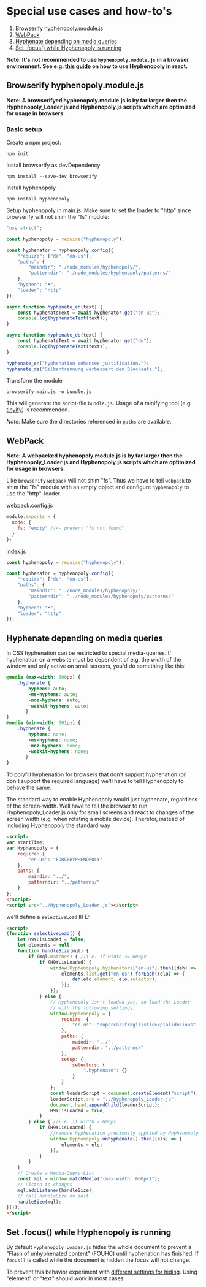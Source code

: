 # Special use cases and how-to's

1.  [Browserify hyphenopoly.module.js](#browserify-hyphenopolymodulejs)
2.  [WebPack](#webpack)
3.  [Hyphenate depending on media queries](#hyphenate-depending-on-media-queries)
4.  [Set .focus() while Hyphenopoly is running](#set-focus-while-hyphenopoly-is-running)

__Note: It's not recommended to use `hyphenopoly.module.js` in a browser environment. See e.g. [this guide](./Hyphenators.md#use-case-hyphenopoly-in-react) on how to use Hyphenopoly in react.__

## Browserify hyphenopoly.module.js
__Note: A browserifyed hyphenopoly.module.js is by far larger then the Hyphenopoly_Loader.js and Hyphenopoly.js scripts which are optimized for usage in browsers.__

### Basic setup
Create a npm project:
````Shell
npm init
````

Install browserify as devDependency
````Shell
npm install --save-dev browserify
````

Install hyphenopoly
````Shell
npm install hyphenopoly
````

Setup hyphenopoly in main.js. Make sure to set the loader to "http" since browserify will not shim the "fs" module:
````javascript
"use strict";

const hyphenopoly = require("hyphenopoly");

const hyphenator = hyphenopoly.config({
    "require": ["de", "en-us"],
    "paths": {
        "maindir": "./node_modules/hyphenopoly/",
        "patterndir": "./node_modules/hyphenopoly/patterns/"
    },
    "hyphen": "•",
    "loader": "http"
});

async function hyphenate_en(text) {
    const hyphenateText = await hyphenator.get("en-us");
    console.log(hyphenateText(text));
}

async function hyphenate_de(text) {
    const hyphenateText = await hyphenator.get("de");
    console.log(hyphenateText(text));
}

hyphenate_en("hyphenation enhances justification.");
hyphenate_de("Silbentrennung verbessert den Blocksatz.");
````

Transform the module
````Shell
browserify main.js -o bundle.js
````
This will generate the script-file `bundle.js`. Usage of a minifying tool (e.g. [tinyify](https://github.com/browserify/tinyify)) is recommended.

_Note:_ Make sure the directories referenced in `paths` are available.

## WebPack
__Note: A webpacked hyphenopoly.module.js is by far larger then the Hyphenopoly_Loader.js and Hyphenopoly.js scripts which are optimized for usage in browsers.__

Like `browserify` `webpack` will not shim "fs". Thus we have to tell `webpack` to shim the "fs" module with an empty object and configure `hyphenopoly` to use the "http"-loader.

webpack.config.js
````javascript
module.exports = {
  node: {
    fs: "empty" //<- prevent "fs not found"
  }
};
````

index.js
````javascript
const hyphenopoly = require("hyphenopoly");

const hyphenator = hyphenopoly.config({
    "require": ["de", "en-us"],
    "paths": {
        "maindir": "../node_modules/hyphenopoly/",
        "patterndir": "../node_modules/hyphenopoly/patterns/"
    },
    "hyphen": "•",
    "loader": "http"
});
````

## Hyphenate depending on media queries
In CSS hyphenation can be restricted to special media-queries. If hyphenation on a website must be dependent of e.g. the width of the window and only active on small screens, you'd do something like this:
````css
@media (max-width: 600px) {
    .hyphenate {
        hyphens: auto;
        -ms-hyphens: auto;
        -moz-hyphens: auto;
        -webkit-hyphens: auto;
       }
}
@media (min-width: 601px) {
    .hyphenate {
        hyphens: none;
        -ms-hyphens: none;
        -moz-hyphens: none;
        -webkit-hyphens: none;
       }
}
````
To polyfill hyphenation for browsers that don't support hyphenation (or don't support the required language) we'll have to tell Hyphenopoly to behave the same.

The standard way to enable Hyphenopoly would just hyphenate, regardless of the screen-width. Well have to tell the browser to run Hyphenopoly_Loader.js only for small screens and react to changes of the screen width (e.g. when rotating a mobile device). Therefor, instead of including Hyphenopoly the standard way
````html
<script>
var startTime;
var Hyphenopoly = {
    require: {
        "en-us": "FORCEHYPHENOPOLY"
    },
    paths: {
        maindir: "../",
        patterndir: "../patterns/"
    }
};
</script>
<script src="../Hyphenopoly_Loader.js"></script>
````

 we'll define a `selectiveLoad` IIFE:

````html
<script>
(function selectiveLoad() {
    let H9YLisLoaded = false;
    let elements = null;
    function handleSize(mql) {
        if (mql.matches) { //i.e. if width <= 600px
            if (H9YLisLoaded) {
                window.Hyphenopoly.hyphenators["en-us"].then((deh) => {
                    elements.list.get("en-us").forEach((elo) => {
                        deh(elo.element, elo.selector);
                    });
                });
            } else {
                // Hyphenopoly isn't loaded yet, so load the Loader
                // with the following settings:
                window.Hyphenopoly = {
                    require: {
                        "en-us": "supercalifragilisticexpialidocious"
                    },
                    paths: {
                        maindir: "../",
                        patterndir: "../patterns/"
                    },
                    setup: {
                        selectors: {
                            ".hyphenate": {}
                        }
                    }
                };
                const loaderScript = document.createElement("script");
                loaderScript.src = "../Hyphenopoly_Loader.js";
                document.head.appendChild(loaderScript);
                H9YLisLoaded = true;
            }
        } else { //i.e. if width > 600px
            if (H9YLisLoaded) {
                //remove hyphenation previously applied by Hyphenopoly
                window.Hyphenopoly.unhyphenate().then((els) => {
                    elements = els;
                });
            }
        }
    }
    // Create a Media-Query-List
    const mql = window.matchMedia("(max-width: 600px)");
    // Listen to changes
    mql.addListener(handleSize);
    // call handleSize on init
    handleSize(mql);
}());
</script>
````

## Set .focus() while Hyphenopoly is running
By default `Hyphenopoly_Loader.js` hides the whole document to prevent a "Flash of unhyphenated content" (FOUHC) until hyphenation has finished. If `focus()` is called while the document is hidden the focus will not change.

To prevent this behavior experiment with [different settings for hiding](./Setup.md#hide). Using "element" or "text" should work in most cases.
